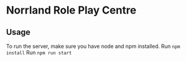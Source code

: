 # Norrland Role Play Centre

## Usage

To run the server, make sure you have node and npm installed.
Run `npm install`
Run `npm run start`